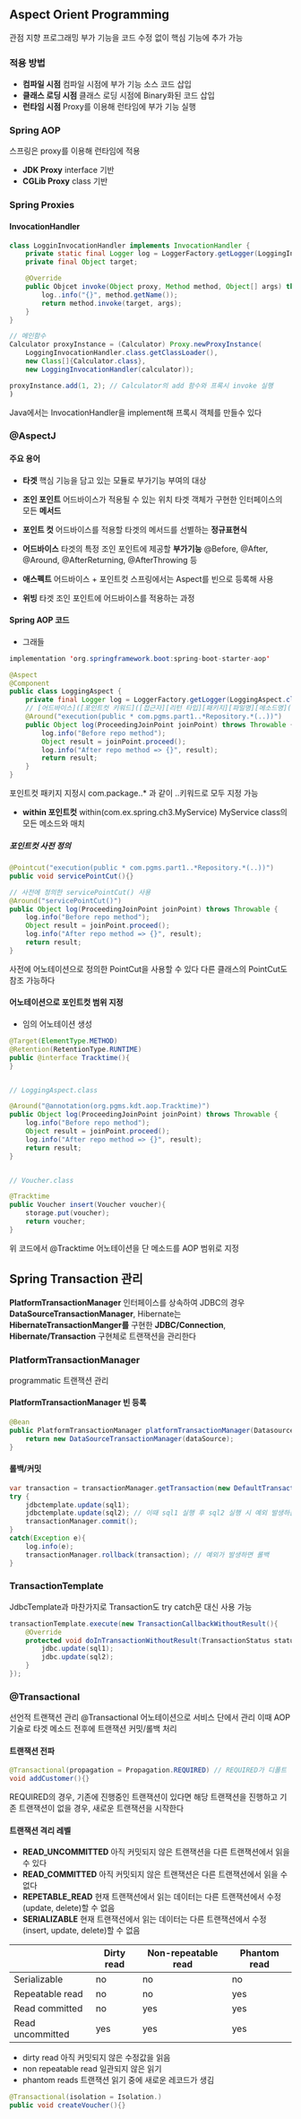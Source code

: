 ## Aspect Orient Programming
관점 지향 프로그래밍
부가 기능을 코드 수정 없이 핵심 기능에 추가 가능
### 적용 방법
- **컴파일 시점**
  컴파일 시점에 부가 기능 소스 코드 삽입
- **클래스 로딩 시점**
  클래스 로딩 시점에 Binary화된 코드 삽입
- **런타임 시점**
  Proxy를 이용해 런타임에 부가 기능 실행
### Spring AOP
스프링은 proxy를 이용해 런타임에 적용
- **JDK Proxy**
  interface 기반
- **CGLib Proxy**
  class 기반
### Spring Proxies
#### InvocationHandler
```java
class LogginInvocationHandler implements InvocationHandler {
	private static final Logger log = LoggerFactory.getLogger(LoggingInvocationHandler.class);
	private final Object target;

	@Override
	public Objcet invoke(Object proxy, Method method, Object[] args) throws Throwable {
		log..info("{}", method.getName());
		return method.invoke(target, args);
	}
}

// 메인함수
Calculator proxyInstance = (Calculator) Proxy.newProxyInstance(
	LoggingInvocationHandler.class.getClassLoader(),
	new Class[]{Calculator.class},
	new LoggingInvocationHandler(calculator));

proxyInstance.add(1, 2); // Calculator의 add 함수와 프록시 invoke 실행
)
```
Java에서는 InvocationHandler을 implement해 프록시 객체를 만들수 있다
### @AspectJ
#### 주요 용어
- **타겟**
  핵심 기능을 담고 있는 모듈로 부가기능 부여의 대상
- **조인 포인트**
  어드바이스가 적용될 수 있는 위치
  타겟 객체가 구현한 인터페이스의 모든 **메서드**
- **포인트 컷**
  어드바이스를 적용할 타겟의 메서드를 선별하는 **정규표현식**
- **어드바이스**
  타겟의 특정 조인 포인트에 제공할 **부가기능**
  @Before, @After, @Around, @AfterReturning, @AfterThrowing 등
- **애스펙트**
  어드바이스 + 포인트컷
  스프링에서는 Aspect를 빈으로 등록해 사용

- **위빙**
  타겟 조인 포인트에 어드바이스를 적용하는 과정
#### Spring AOP 코드
- 그래들
```java
implementation 'org.springframework.boot:spring-boot-starter-aop'
```

```java
@Aspect  
@Component  
public class LoggingAspect {  
	private final Logger log = LoggerFactory.getLogger(LoggingAspect.class);  
	// [어드바이스]([포인트컷 키워드]([접근자][리턴 타입][패키지][파일명][메소드명]([파라미터])))
	@Around("execution(public * com.pgms.part1..*Repository.*(..))")  
	public Object log(ProceedingJoinPoint joinPoint) throws Throwable {  
		log.info("Before repo method");  
		Object result = joinPoint.proceed();  
		log.info("After repo method => {}", result);  
		return result;  
	}  
}
```
포인트컷 패키지 지정시 com.package..* 과 같이 ..키워드로 모두 지정 가능
- **within 포인트컷**
  within(com.ex.spring.ch3.MyService)
  MyService class의 모든 메소드와 매치
##### 포인트컷 사전 정의
```java
@Pointcut("execution(public * com.pgms.part1..*Repository.*(..))")
public void servicePointCut(){}

// 사전에 정의한 servicePointCut() 사용
@Around("servicePointCut()")  
public Object log(ProceedingJoinPoint joinPoint) throws Throwable {  
	log.info("Before repo method");  
	Object result = joinPoint.proceed();  
	log.info("After repo method => {}", result);  
	return result;  
}
```
사전에 어노테이션으로 정의한 PointCut을 사용할 수 있다
다른 클래스의 PointCut도 참조 가능하다
#### 어노테이션으로 포인트컷 범위 지정
- 임의 어노테이션 생성
```java
@Target(ElementType.METHOD)
@Retention(RetentionType.RUNTIME)
public @interface Tracktime(){
}


// LoggingAspect.class

@Around("@annotation(org.pgms.kdt.aop.Tracktime)")
public Object log(ProceedingJoinPoint joinPoint) throws Throwable {  
	log.info("Before repo method");  
	Object result = joinPoint.proceed();  
	log.info("After repo method => {}", result);  
	return result;  
}


// Voucher.class

@Tracktime
public Voucher insert(Voucher voucher){
	storage.put(voucher);
	return voucher;
}
```
위 코드에서 @Tracktime 어노테이션을 단 메소드를 AOP 범위로 지정
## Spring Transaction 관리
**PlatformTransactionManager** 인터페이스를 상속하여
JDBC의 경우 **DataSourceTransactionManager**, Hibernate는 **HibernateTransactionManger를**
구현한 **JDBC/Connection**, **Hibernate/Transaction** 구현체로 트랜잭션을 관리한다
### PlatformTransactionManager
programmatic 트랜잭션 관리
#### PlatformTransactionManager 빈 등록
```java
@Bean
public PlatformTransactionManager platformTransactionManager(Datasource  dataSource) {
	return new DataSourceTransactionManager(dataSource);
}
```
#### 롤백/커밋
```java
var transaction = transactionManager.getTransaction(new DefaultTransactionDefinition());
try {
	jdbctemplate.update(sql1);
	jdbctemplate.update(sql2); // 이때 sql1 실행 후 sql2 실행 시 예외 발생하는 상황
	transactionManager.commit();
}
catch(Exception e){
	log.info(e);
	transactionManager.rollback(transaction); // 예외가 발생하면 롤백
}
```
### TransactionTemplate
JdbcTemplate과 마찬가지로 Transaction도 try catch문 대신 사용 가능
```java
transactionTemplate.execute(new TransactionCallbackWithoutResult(){
	@Override
	protected void doInTransactionWithoutResult(TransactionStatus status){
		jdbc.update(sql1);
		jdbc.update(sql2);
	}
});
```
### @Transactional
선언적 트랜잭션 관리
@Transactional 어노테이션으로 서비스 단에서 관리
이때 AOP기술로 타겟 메소드 전후에 트랜잭션 커밋/롤백 처리
#### 트랜잭션 전파
```java
@Transactional(propagation = Propagation.REQUIRED) // REQUIRED가 디폴트
void addCustomer(){}
```
REQUIRED의 경우, 기존에 진행중인 트랜잭션이 있다면 해당 트랜잭션을 진행하고
기존 트랜잭션이 없을 경우, 새로운 트랜잭션을 시작한다
#### 트랜잭션 격리 레벨
- **READ_UNCOMMITTED**
  아직 커밋되지 않은 트랜잭션을 다른 트랜잭션에서 읽을 수 있다
- **READ_COMMITTED**
  아직 커밋되지 않은 트랜잭션은 다른 트랜잭션에서 읽을 수 없다
- **REPETABLE_READ**
  현재 트랜잭션에서 읽는 데이터는 다른 트랜잭션에서 수정(update, delete)할 수 없음
- **SERIALIZABLE**
  현재 트랜잭션에서 읽는 데이터는 다른 트랜잭션에서 수정(insert, update, delete)할 수 없음

| |Dirty read|Non-repeatable read|Phantom read|
|--|--|--|--|
|Serializable|no|no|no|
|Repeatable read|no|no|yes|
|Read committed|no|yes|yes|
|Read uncommitted|yes|yes|yes|
- dirty read
  아직 커밋되지 않은 수정값을 읽음
- non repeatable read
  일관되지 않은 읽기
- phantom reads
  트랜잭션 읽기 중에 새로운 레코드가 생김

```java
@Transactional(isolation = Isolation.)
public void createVoucher(){}
```
